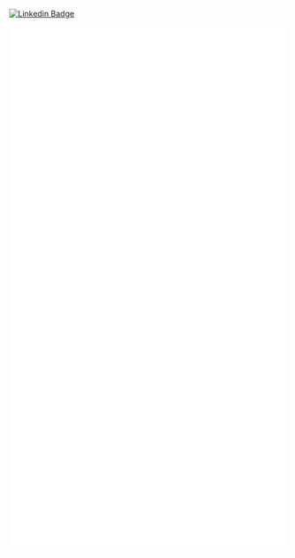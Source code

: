 [![Linkedin Badge](https://img.shields.io/badge/-@pablopt-blue?style=flat&logo=Linkedin&logoColor=white&link=https://www.linkedin.com/in/pablopt/)](https://www.linkedin.com/in/pablopt/)

![metrics](https://github.com/pablo-tx/pablo-tx/blob/main/github-metrics.svg)

